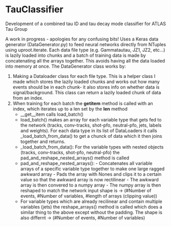 # TauClassifier
Development of a combined tau ID and tau decay mode classifier for ATLAS Tau Group

A work in progress - apologies for any confusing bits!
Uses a Keras data generator (DataGenerator.py) to feed neural networks directly from NTuples using uproot.iterate. Each data file type (e.g. Gammatautau, JZ1, JZ2, etc...) is 
lazily loaded into chunks and a batch of training data is made by concatenating all the arrays together. This avoids having all the data loaded into memory at once.
The DataGenerator class works by:
  1. Making a Dataloader class for each file type. This is a helper class I made which stores the lazily loaded chunks and works out how many events should be in each chunk- 
     it also stores info on whether data is signal/background. This class can return a lazily loaded chunk of data from an index.
  2. When training for each batch the __getitem__ method is called with an index, which iterates up to a len set by the __len__ method
     - __get__item calls load_batch()
     - load_batch() makes an array for each variable type that gets fed to the network (tracks, conv-tracks, shot-pfo, neutral-pfo, jets, labels and weights). For each data type
     in its list of DataLoaders it calls _load_batch_from_data() to get a chunck of data which it then joins together and returns.
     - _load_batch_from_data(): For the variable types with nested objects (tracks, conv-tracks, shot-pfo, neutral-pfo) the pad_and_reshape_nested_arrays() method is called
     - pad_and_reshape_nested_arrays(): 
            - Concatenates all variable arrays of a specific variable type together to make one large ragged awkward array
            - Pads the array with Nones and clips it to a certain value so that the awkward array is now rectilinear
            - The awkward array is then convered to a numpy array
            - The numpy array is then reshaped to match the network input shape is -> (#Number of events, #Number of variables, #length of arrays (clipping value))
     - For variable types which are already recilinear and contain multiple variables (jets) the reshape_arrays() method is called which does a similar thing to the above except
       without the padding. The shape is also differnt -> (#Number of events, #Number of variables)
